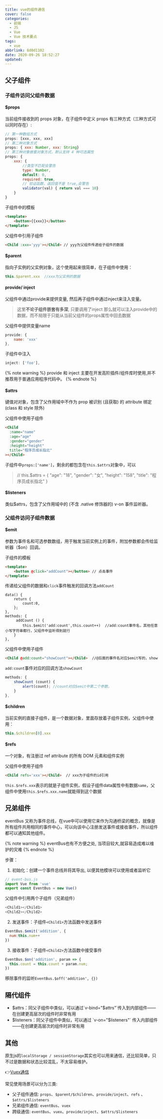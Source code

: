 ```yaml
---
title: vue的组件通信
cover: false
categories:
  - 前端
  - JS
  - Vue
  - Vue 技术要点
tags:
  - vue
abbrlink: 8d0d1102
date: 2020-09-26 18:52:27
updated:
---
```

## 父子组件
### 子组件访问父组件数据
#### $props
当前组件接收到的 props 对象，在子组件中定义 props 有三种方式（三种方式可以同时存在）:
```js
// 第一种数组方式
props: [xxx, xxx, xxx]
// 第二种对象方式
props: { xxx: Number, xxx: String}
// 第三种对象嵌套对象方式，默认支持 4 种可选属性
props: {
    xxx: {
        //类型不匹配会警告
        type: Number,
        default: 0,
        required: true,
        // 验证函数，返回值不是 true,会警告
        validator(val) { return val === 10}
    }
}
```
子组件中的模板
```html
<template>
    <button>{{xxx}}</button>
</template>
```
父组件中引用子组件
```html
<Child :xxx='yyy'></Child> // yyy为父组件传递给子组件的数据
```
#### $parent
指向子实例的父实例对象，这个使用起来很简单，在子组件中使用：
```js
this.$parent.xxx  //xxx为父实例的数据
```

#### provide/ inject
父组件中通过provide来提供变量, 然后再子组件中通过inject来注入变量。
> 这里**不论子组件嵌套有多深**, 只要调用了inject 那么就可以注入provide中的数据，而不局限于只能从当前父组件的props属性中回去数据

父组件中提供变量name
```js
provide: {
    name: 'xxx'
},
```

子组件中注入
```js
inject: ['foo'],
```

{% note warning %}
provide 和 inject 主要在开发高阶插件/组件库时使用,并不推荐用于普通应用程序代码中。
{% endnote %}

#### $attrs
键值对对象，包含了父作用域中不作为 prop 被识别 (且获取) 的 attribute 绑定 (class 和 style 除外)

父组件中使用子组件
```html
<Child
  :name="name"
  :age="age"
  :gender="gender"
  :height="height"
  title="程序员成长指北"
></Child>
```
子组件中`props:['name']`，剩余的都包含在`this.$attrs`对象中，可以
> // this.$attrs = { "age": "18", "gender": "女", "height": "158", "title": "程序员成长指北" }

#### $listeners
类似$attrs，包含了父作用域中的 (不含 .native 修饰器的) v-on 事件监听器。
### 父组件访问子组件数据
#### $emit
参数为事件名和可选参数数组，用于触发当前实例上的事件，附加参数都会传给监听器（$on）回调。

子组件的模板
```html
<template>
    <button @click="addCount"></button> // 点击事件
</template>
```
传递给父组件的数据和`click`事件触发的回调方法`addCount`
```
data() {
    return {
        count:0,
    };
},
methods: {
     addCount () {
        this.$emit('add:count',this.count++)  //add:count事件名，其他任意小写字符串都行，父组件中监听得到就行
    }
},
```
父组件中使用子组件
```html
<Child @add:count="showCount"></Child>  //@后面的事件名对应$emit写的，showCount为该事件对应的回调函数
```
`add:count`事件对应的回调方法`showCount`
```js
methods: {
    showCount (count) {
        alert(count); //count对应$emit中第二个参数，
    }
},
```
#### $children
当前实例的直接子组件，是一个数据对象，里面存放着子组件实例，父组件中使用：
```js
this.$children[0].xxx
```
#### $refs
一个对象，有注册过 ref attribute 的所有 DOM 元素和组件实例

父组件中使用子组件
```html
<Child refs='xxx'></Child>  // xxx为子组件的id引用
```
`this.$refs.xxx`表示的就是子组件实例，假设子组件data属性中有数据`name`，父组件中使用`this.$refs.xxx.name`就能得到这个数据
## 兄弟组件
eventBus 又称为事件总线，在vue中可以使用它来作为沟通桥梁的概念，就像是所有组件共用相同的事件中心，可以向该中心注册发送事件或接收事件，所以组件都可以通知其他组件。

{% note warning %}
eventBus也有不方便之处, 当项目较大,就容易造成难以维护的灾难
{% endnote %}

步骤：
1. 初始化：创建一个事件总线并将其导出, 以便其他模块可以使用或者监听它
```js
// event-bus.js
import Vue from 'vue'
export const EventBus = new Vue()
```
父组件中引用两个子组件（兄弟组件）
```js
<Child1></Child1>
<Child2></Child2>
```
2. 发送事件：子组件`<Child1>`方法函数中发送事件
```js
EventBus.$emit('addition', {
  num:this.num++
})
```
3. 接收事件：子组件`<Child2>`方法函数中接受事件
```js
EventBus.$on('addition', param => {
  this.count = this.count + param.num;
})
```
移除事件的监听`EventBus.$off('addition', {})`

## 隔代组件
- $attrs：同父子组件中类似，可以通过`v-bind="$attrs"`传入到内部组件——在创建更高层次的组件时非常有用
- $listeners：同父子组件中类似，可以通过 `v-on="$listeners"` 传入内部组件——在创建更高层次的组件时非常有用

## 其他
原生js的`localStorage / sessionStorage`其实也可以用来通信，还比较简单，只不过是数据和状态比较混乱，不太容易维护。

👉[Vuex通信]()

常见使用场景可以分为三类:
- 父子组件通信: `props`、`$parent/$children`、`provide/inject`、`refs` 、 `$attrs/$listeners`
- 兄弟组件通信: `eventBus`、`vuex`
- 跨级通信:  `eventBus`、`vuex`、`provide/inject`、`$attrs/$listeners`
